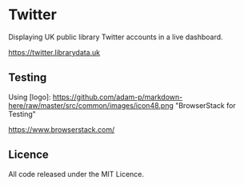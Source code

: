 # Twitter

Displaying UK public library Twitter accounts in a live dashboard.

https://twitter.librarydata.uk

## Testing

Using [logo]: https://github.com/adam-p/markdown-here/raw/master/src/common/images/icon48.png "BrowserStack for Testing"

https://www.browserstack.com/

## Licence

All code released under the MIT Licence.